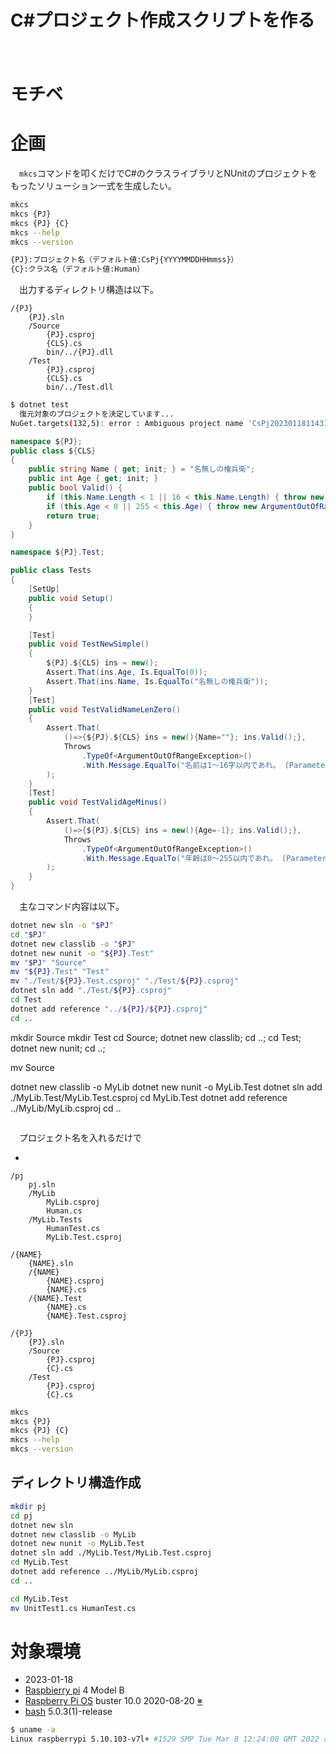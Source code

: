 # C#プロジェクト作成スクリプトを作る

　

<!-- more -->

# モチベ

# 企画

　`mkcs`コマンドを叩くだけでC#のクラスライブラリとNUnitのプロジェクトをもったソリューション一式を生成したい。

```sh
mkcs
mkcs {PJ}
mkcs {PJ} {C}
mkcs --help
mkcs --version

{PJ}:プロジェクト名（デフォルト値:CsPj{YYYYMMDDHHmmss}）
{C}:クラス名（デフォルト値:Human）
```

　出力するディレクトリ構造は以下。

```
/{PJ}
    {PJ}.sln
    /Source
        {PJ}.csproj
        {CLS}.cs
		bin/../{PJ}.dll
    /Test
		{PJ}.csproj
		{CLS}.cs
		bin/../Test.dll
```

```sh
$ dotnet test
  復元対象のプロジェクトを決定しています...
NuGet.targets(132,5): error : Ambiguous project name 'CsPj20230118114315'. [.../src/CsPj20230118114315/CsPj20230118114315.sln]
```

```cs
namespace ${PJ};
public class ${CLS}
{
    public string Name { get; init; } = "名無しの権兵衛";
    public int Age { get; init; }
    public bool Valid() {
        if (this.Name.Length < 1 || 16 < this.Name.Length) { throw new ArgumentOutOfRangeException("Name", "名前は1〜16字以内であれ。"); }
        if (this.Age < 0 || 255 < this.Age) { throw new ArgumentOutOfRangeException("Age", "年齢は0〜255以内であれ。"); }
        return true;
    }
}
```
```cs
namespace ${PJ}.Test;

public class Tests
{
    [SetUp]
    public void Setup()
    {
    }

    [Test]
    public void TestNewSimple()
    {
        ${PJ}.${CLS} ins = new();
        Assert.That(ins.Age, Is.EqualTo(0));
        Assert.That(ins.Name, Is.EqualTo("名無しの権兵衛"));
    }
    [Test]
    public void TestValidNameLenZero()
    {
        Assert.That(
            ()=>{${PJ}.${CLS} ins = new(){Name=""}; ins.Valid();},
            Throws
                .TypeOf<ArgumentOutOfRangeException>()
                .With.Message.EqualTo("名前は1〜16字以内であれ。 (Parameter 'Name')")
        );
    }
    [Test]
    public void TestValidAgeMinus()
    {
        Assert.That(
            ()=>{${PJ}.${CLS} ins = new(){Age=-1}; ins.Valid();},
            Throws
                .TypeOf<ArgumentOutOfRangeException>()
                .With.Message.EqualTo("年齢は0〜255以内であれ。 (Parameter 'Age')")
        );
    }
}
```

　主なコマンド内容は以下。

```sh
dotnet new sln -o "$PJ"
cd "$PJ"
dotnet new classlib -o "$PJ"
dotnet new nunit -o "${PJ}.Test"
mv "$PJ" "Source"
mv "${PJ}.Test" "Test"
mv "./Test/${PJ}.Test.csproj" "./Test/${PJ}.csproj"
dotnet sln add "./Test/${PJ}.csproj"
cd Test
dotnet add reference "../${PJ}/${PJ}.csproj"
cd ..
```


mkdir Source
mkdir Test
cd Source; dotnet new classlib; cd ..;
cd Test; dotnet new nunit; cd ..;

mv Source

dotnet new classlib -o MyLib
dotnet new nunit -o MyLib.Test
dotnet sln add ./MyLib.Test/MyLib.Test.csproj
cd MyLib.Test
dotnet add reference ../MyLib/MyLib.csproj
cd ..


```

```

　プロジェクト名を入れるだけで

* 

```
/pj
    pj.sln
    /MyLib
        MyLib.csproj
        Human.cs
    /MyLib.Tests
		HumanTest.cs
		MyLib.Test.csproj
```

```
/{NAME}
    {NAME}.sln
    /{NAME}
        {NAME}.csproj
        {NAME}.cs
    /{NAME}.Test
		{NAME}.cs
		{NAME}.Test.csproj
```

```
/{PJ}
    {PJ}.sln
    /Source
        {PJ}.csproj
        {C}.cs
    /Test
		{PJ}.csproj
		{C}.cs
```

```sh
mkcs
mkcs {PJ}
mkcs {PJ} {C}
mkcs --help
mkcs --version
```

## ディレクトリ構造作成

```sh
mkdir pj
cd pj
dotnet new sln
dotnet new classlib -o MyLib
dotnet new nunit -o MyLib.Test
dotnet sln add ./MyLib.Test/MyLib.Test.csproj
cd MyLib.Test
dotnet add reference ../MyLib/MyLib.csproj
cd ..
```
```sh
cd MyLib.Test
mv UnitTest1.cs HumanTest.cs
```


# 対象環境

* <time datetime="2023-01-18T09:50:21+0900" title="実施日">2023-01-18</time>
* [Raspbierry pi](https://ja.wikipedia.org/wiki/Raspberry_Pi) 4 Model B
* [Raspberry Pi OS](https://ja.wikipedia.org/wiki/Raspbian) buster 10.0 2020-08-20 [※](http://ytyaru.hatenablog.com/entry/2020/10/06/111111)
* [bash](https://ja.wikipedia.org/wiki/Bash) 5.0.3(1)-release

```sh
$ uname -a
Linux raspberrypi 5.10.103-v7l+ #1529 SMP Tue Mar 8 12:24:00 GMT 2022 armv7l GNU/Linux
```

